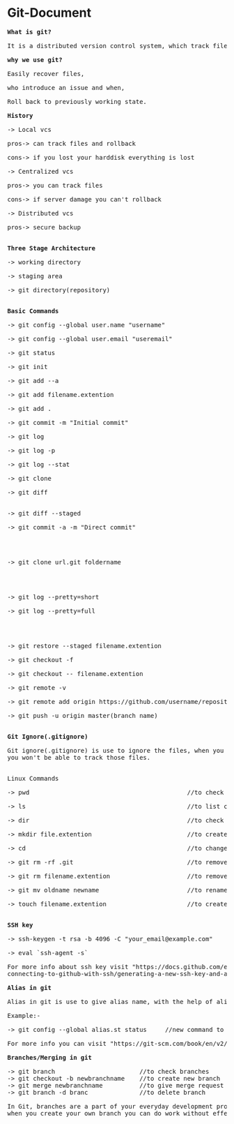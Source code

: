 # Git-Document

<pre>
<strong>What is git?</strong>

It is a distributed version control system, which track files.

<strong>why we use git?</strong>

Easily recover files,

who introduce an issue and when,

Roll back to previously working state.

<strong>History</strong>

-> Local vcs 

pros-> can track files and rollback

cons-> if you lost your harddisk everything is lost

-> Centralized vcs

pros-> you can track files

cons-> if server damage you can't rollback

-> Distributed vcs 

pros-> secure backup


<strong>Three Stage Architecture</strong>

-> working directory

-> staging area

-> git directory(repository)


<strong>Basic Commands</strong>

-> git config --global user.name "username"                                    //to configure username

-> git config --global user.email "useremail"                                  //to configure useremail

-> git status                                                                  //to check status of directory

-> git init                                                                    //to intialise git
 
-> git add --a                                                                 //to store all files in staging area 

-> git add filename.extention                                                  //to add single file

-> git add .                                                                   //to add all files

-> git commit -m "Initial commit"                                              //to commit changes

-> git log                                                                     //to check all commits

-> git log -p                                                                  //to check all commits along with all removes

-> git log --stat                                                              //to check short summary about all commits

-> git clone                                                                   //to create clone of git repository

-> git diff                                                                    //to compare working directory with staging 
                                                                                 area

-> git diff --staged                                                           //to compare last commit with staging area

-> git commit -a -m "Direct commit"                                            //to skip staging area(note:- this command 
                                                                                 commit's only tracked files, 
                                                                                 untracked files cannot be commited through 
                                                                                 this command)

-> git clone url.git foldername                                                //to clone git repository into folder
                                                                                 (note:- when you mention foldername after  
                                                                                 url.git, the repository will clone into  
                                                                                 that folder) 

-> git log --pretty=short                                                      //to check the author of directory

-> git log --pretty=full                                                       //to check the author and commiter of   
                                                                                 directory(note:- author is one who  
                                                                                 create first file, and commiter is who  
                                                                                 change or add new the files)

-> git restore --staged filename.extention                                     //to unstage file

-> git checkout -f                                                             //to rollback whole directory into last commit

-> git checkout -- filename.extention                                          //to rollback into last commit

-> git remote -v                                                               //to check form where to pull or push 

-> git remote add origin https://github.com/username/repositoryname.git        //to create remote origin

-> git push -u origin master(branch name)                                      //to push directory to repository


<strong>Git Ignore(.gitignore)</strong>

Git ignore(.gitignore) is use to ignore the files, when you put files in ".gitignore" folder,  
you won't be able to track those files.


Linux Commands

-> pwd                                           //to check present working directory

-> ls                                            //to list content

-> dir                                           //to check the number of directories in folder

-> mkdir file.extention                          //to create new directory                          

-> cd                                            //to change directory 

-> git rm -rf .git                               //to remove entire repository(execute at your own risk)

-> git rm filename.extention                     //to remove file

-> git mv oldname newname                        //to rename the folder

-> touch filename.extention                      //to create file


<strong>SSH key</strong>

-> ssh-keygen -t rsa -b 4096 -C "your_email@example.com"       //to generate ssh key

-> eval `ssh-agent -s`                                         //to generate agent pid

For more info about ssh key visit "https://docs.github.com/en/github/authenticating-to-github/ 
connecting-to-github-with-ssh/generating-a-new-ssh-key-and-adding-it-to-the-ssh-agent"      

<strong>Alias in git</strong>

Alias in git is use to give alias name, with the help of alias you can create shortcut for commands

Example:-

-> git config --global alias.st status     //new command to check git status is "git st"

For more info you can visit "https://git-scm.com/book/en/v2/Git-Basics-Git-Aliases"

<strong>Branches/Merging in git</strong>

-> git branch                       //to check branches
-> git checkout -b newbranchname    //to create new branch 
-> git merge newbranchname          //to give merge request
-> git branch -d branc              //to delete branch

In Git, branches are a part of your everyday development process, 
when you create your own branch you can do work without effecting existing master/main branch.
</pre>

